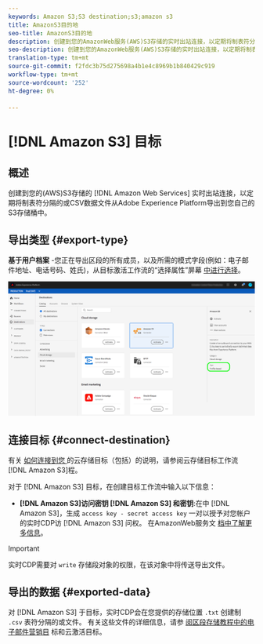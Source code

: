 ```yaml
---
keywords: Amazon S3;S3 destination;s3;amazon s3
title: AmazonS3目的地
seo-title: AmazonS3目的地
description: 创建到您的AmazonWeb服务(AWS)S3存储的实时出站连接，以定期将制表符分隔或CSV数据文件从Adobe Experience Platform导出到您自己的S3存储桶中。
seo-description: 创建到您的AmazonWeb服务(AWS)S3存储的实时出站连接，以定期将制表符分隔或CSV数据文件从Adobe Experience Platform导出到您自己的S3存储桶中。
translation-type: tm+mt
source-git-commit: f2fdc3b75d275698a4b1e4c8969b1b840429c919
workflow-type: tm+mt
source-wordcount: '252'
ht-degree: 0%

---
```



# [!DNL Amazon S3] 目标

## 概述

创建到您的(AWS)S3存储的 [!DNL Amazon Web Services] 实时出站连接，以定期将制表符分隔的或CSV数据文件从Adobe Experience Platform导出到您自己的S3存储桶中。

## 导出类型 {#export-type}

**基于用户档案** -您正在导出区段的所有成员，以及所需的模式字段(例如：电子邮件地址、电话号码、姓氏)，从目标激活工作流的“选择属性”屏幕 [中进行选择](../../ui/activate-destinations.md#select-attributes)。

![AmazonS3用户档案出口型](../../assets/catalog/cloud-storage/amazon-s3/catalog.png)

## 连接目标 {#connect-destination}

有关 [如何连接到您 ](./workflow.md) 的云存储目标（包括）的说明，请参阅云存储目标工作流 [!DNL Amazon S3]程。

对于 [!DNL Amazon S3] 目标，在创建目标工作流中输入以下信息：

* **[!DNL Amazon S3]访问密钥 [!DNL Amazon S3] 和密钥**:在中 [!DNL Amazon S3]，生成 `access key - secret access key` 一对以授予对您帐户的实时CDP访 [!DNL Amazon S3] 问权。 在AmazonWeb服务文 [档中了解更多信息](https://docs.aws.amazon.com/IAM/latest/UserGuide/id_credentials_access-keys.html)。

>[!IMPORTANT]
>
>实时CDP需要对 `write` 存储段对象的权限，在该对象中将传送导出文件。

## 导出的数据 {#exported-data}

对 [!DNL Amazon S3] 于目标，实时CDP会在您提供的存储位置 `.txt` 创建制 `.csv` 表符分隔的或文件。 有关这些文件的详细信息，请参 [阅区段存储教程中的电子邮件营销目](../../ui/activate-destinations.md#esp-and-cloud-storage) 标和云激活目标。

